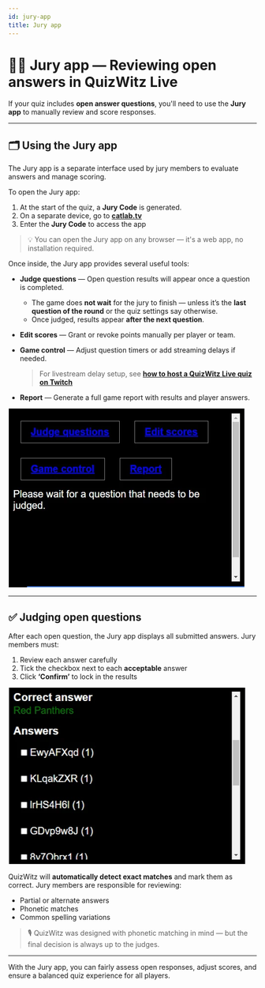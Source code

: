 ```yaml
---
id: jury-app
title: Jury app
---
```


# 🧑‍⚖️ Jury app — Reviewing open answers in QuizWitz Live

If your quiz includes **open answer questions**, you'll need to use the **Jury app** to manually review and score responses.

---

## 🗂️ Using the Jury app

The Jury app is a separate interface used by jury members to evaluate answers and manage scoring.

To open the Jury app:

1. At the start of the quiz, a **Jury Code** is generated.
2. On a separate device, go to [**catlab.tv**](https://catlab.tv)
3. Enter the **Jury Code** to access the app

> 💡 You can open the Jury app on any browser — it's a web app, no installation required.

Once inside, the Jury app provides several useful tools:

- **Judge questions** — Open question results will appear once a question is completed.
  - The game does **not wait** for the jury to finish — unless it’s the **last question of the round** or the quiz settings say otherwise.
  - Once judged, results appear **after the next question**.

- **Edit scores** — Grant or revoke points manually per player or team.

- **Game control** — Adjust question timers or add streaming delays if needed.
  > For livestream delay setup, see [**how to host a QuizWitz Live quiz on Twitch**](../tutorials/livestream-tutorial)

- **Report** — Generate a full game report with results and player answers.

![Screenshot of the Jury app in Pending state](../../assets/images/jury-app-waiting.png)

---

## ✅ Judging open questions

After each open question, the Jury app displays all submitted answers. Jury members must:

1. Review each answer carefully
2. Tick the checkbox next to each **acceptable** answer
3. Click **‘Confirm’** to lock in the results

![Screenshot of the Jury app in the Judging state](../../assets/images/jury-app-judging.png)

QuizWitz will **automatically detect exact matches** and mark them as correct. Jury members are responsible for reviewing:

- Partial or alternate answers
- Phonetic matches
- Common spelling variations

> 🎙️ QuizWitz was designed with phonetic matching in mind — but the final decision is always up to the judges.

---

With the Jury app, you can fairly assess open responses, adjust scores, and ensure a balanced quiz experience for all players.
